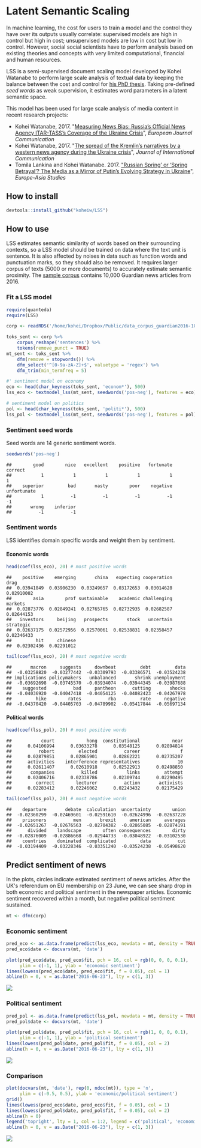 
Latent Semantic Scaling
=======================

In machine learning, the cost for users to train a model and the control they have over its outputs usually correlate: supervised models are high in control but high in cost; unsupervised models are low in cost but low in control. However, social social scientists have to perform analysis based on existing theories and concepts with very limited computational, financial and human resources.

LSS is a semi-supervised document scaling model developed by Kohei Watanabe to perform large scale analysis of textual data by keeping the balance between the cost and control for [his PhD thesis](http://etheses.lse.ac.uk/3658/). Taking pre-defined *seed words* as weak supervision, it estimates word parameters in a latent semantic space.

This model has been used for large scale analysis of media content in recent research projects:

-   Kohei Watanabe, 2017. "[Measuring News Bias: Russia’s Official News Agency ITAR-TASS’s Coverage of the Ukraine Crisis](http://journals.sagepub.com/eprint/TBc9miIc89njZvY3gyAt/full)", *European Journal Communication*
-   Kohei Watanabe, 2017. "[The spread of the Kremlin’s narratives by a western news agency during the Ukraine crisis](http://www.tandfonline.com/eprint/h2IHsz2YKce6uJeeCmcd/full)", *Journal of International Communication*
-   Tomila Lankina and Kohei Watanabe. 2017. ["Russian Spring’ or ‘Spring Betrayal’? The Media as a Mirror of Putin’s Evolving Strategy in Ukraine](http://www.tandfonline.com/eprint/tWik7KDfsZv8C2KeNkI5/full)", *Europe-Asia Studies*

How to install
--------------

``` r
devtools::install_github("koheiw/LSS")
```

How to use
----------

LSS estimates semantic similarity of words based on their surrounding contexts, so a LSS model should be trained on data where the text unit is sentence. It is also affected by noises in data such as function words and punctuation marks, so they should also be removed. It requires larger corpus of texts (5000 or more documents) to accurately estimate semantic proximity. The [sample corpus](https://www.dropbox.com/s/kfhdoifes7z7t6j/data_corpus_guardian2016-10k.RDS?dl=1) contains 10,000 Guardian news articles from 2016.

### Fit a LSS model

``` r
require(quanteda)
require(LSS)
```

``` r
corp <- readRDS('/home/kohei/Dropbox/Public/data_corpus_guardian2016-10k.rds')

toks_sent <- corp %>% 
    corpus_reshape('sentences') %>% 
    tokens(remove_punct = TRUE)
mt_sent <- toks_sent %>% 
    dfm(remove = stopwords()) %>% 
    dfm_select('^[0-9a-zA-Z]+$', valuetype = 'regex') %>% 
    dfm_trim(min_termfreq = 5)

#' sentiment model on economy
eco <- head(char_keyness(toks_sent, 'econom*'), 500)
lss_eco <- textmodel_lss(mt_sent, seedwords('pos-neg'), features = eco)

# sentiment model on politics
pol <- head(char_keyness(toks_sent, 'politi*'), 500)
lss_pol <- textmodel_lss(mt_sent, seedwords('pos-neg'), features = pol)
```

### Sentiment seed words

Seed words are 14 generic sentiment words.

``` r
seedwords('pos-neg')
```

    ##        good        nice   excellent    positive   fortunate     correct 
    ##           1           1           1           1           1           1 
    ##    superior         bad       nasty        poor    negative unfortunate 
    ##           1          -1          -1          -1          -1          -1 
    ##       wrong    inferior 
    ##          -1          -1

### Sentiment words

LSS identifies domain specific words and weight them by sentiment.

#### Economic words

``` r
head(coef(lss_eco), 20) # most positive words
```

    ##    positive    emerging       china   expecting cooperation        drag 
    ##  0.03941849  0.03906230  0.03249657  0.03172653  0.03014628  0.02910002 
    ##        asia        prof sustainable    academic challenging     markets 
    ##  0.02873776  0.02849241  0.02765765  0.02732935  0.02682587  0.02644153 
    ##   investors     beijing   prospects       stock   uncertain   strategic 
    ##  0.02637175  0.02572956  0.02570061  0.02538831  0.02358457  0.02346433 
    ##         hit     chinese 
    ##  0.02302436  0.02291012

``` r
tail(coef(lss_eco), 20) # most negative words
```

    ##       macron     suggests     downbeat         debt         data 
    ##  -0.03258820  -0.03277442  -0.03309793  -0.03386571  -0.03524238 
    ## implications policymakers   unbalanced       shrink unemployment 
    ##  -0.03692698  -0.03745570  -0.03934074  -0.03944345  -0.03987688 
    ##    suggested          bad     pantheon      cutting       shocks 
    ##  -0.04036920  -0.04047418  -0.04054125  -0.04082423  -0.04267978 
    ##         hike        rates          rba         rate     negative 
    ##  -0.04370420  -0.04405703  -0.04789902  -0.05417844  -0.05697134

#### Political words

``` r
head(coef(lss_pol), 20) # most positive words
```

    ##           court            hong  constitutional            near 
    ##      0.04106994      0.03633278      0.03548125      0.02894814 
    ##          robert         elected          career               f 
    ##      0.02879851      0.02865901      0.02862221      0.02735207 
    ##      activities    interference representatives              10 
    ##      0.02611407      0.02610918      0.02522913      0.02498850 
    ##       companies          killed           links         attempt 
    ##      0.02406716      0.02338786      0.02309744      0.02290495 
    ##         correct        lecturer          action       activists 
    ##      0.02283412      0.02246062      0.02243432      0.02175429

``` r
tail(coef(lss_pol), 20) # most negative words
```

    ##    departure       debate  calculation  uncertainty        union 
    ##  -0.02360299  -0.02469601  -0.02591610  -0.02624996  -0.02637228 
    ##    prisoners          men       brexit     american     averages 
    ##  -0.02651267  -0.02676563  -0.02704382  -0.02865085  -0.02874191 
    ##      divided    landscape        often consequences        dirty 
    ##  -0.02876009  -0.02886668  -0.02944733  -0.03048922  -0.03102530 
    ##    countries    dominated  complicated         data          cut 
    ##  -0.03194409  -0.03228346  -0.03351240  -0.03524238  -0.05498620

Predict sentiment of news
-------------------------

In the plots, circles indicate estimated sentiment of news articles. After the UK's referendum on EU membership on 23 June, we can see sharp drop in both economic and political sentiment in the newspaper articles. Economic sentiment recovered within a month, but negative political sentiment sustained.

``` r
mt <- dfm(corp)
```

### Economic sentiment

``` r
pred_eco <- as.data.frame(predict(lss_eco, newdata = mt, density = TRUE))
pred_eco$date <- docvars(mt, 'date')

plot(pred_eco$date, pred_eco$fit, pch = 16, col = rgb(0, 0, 0, 0.1),
     ylim = c(-1, 1), ylab = 'economic sentiment')
lines(lowess(pred_eco$date, pred_eco$fit, f = 0.05), col = 1)
abline(h = 0, v = as.Date("2016-06-23"), lty = c(1, 3))
```

![](man/images/unnamed-chunk-9-1.png)

### Political sentiment

``` r
pred_pol <- as.data.frame(predict(lss_pol, newdata = mt, density = TRUE))
pred_pol$date <- docvars(mt, 'date')

plot(pred_pol$date, pred_pol$fit, pch = 16, col = rgb(1, 0, 0, 0.1),
     ylim = c(-1, 1), ylab = 'political sentiment')
lines(lowess(pred_pol$date, pred_pol$fit, f = 0.05), col = 2)
abline(h = 0, v = as.Date("2016-06-23"), lty = c(1, 3))
```

![](man/images/unnamed-chunk-10-1.png)

### Comparison

``` r
plot(docvars(mt, 'date'), rep(0, ndoc(mt)), type = 'n',
     ylim = c(-0.5, 0.5), ylab = 'economic/political sentiment')
grid()
lines(lowess(pred_eco$date, pred_eco$fit, f = 0.05), col = 1)
lines(lowess(pred_pol$date, pred_pol$fit, f = 0.05), col = 2)
abline(h = 0)
legend('topright', lty = 1, col = 1:2, legend = c('political', 'economic'))
abline(h = 0, v = as.Date("2016-06-23"), lty = c(1, 3))
```

![](man/images/unnamed-chunk-11-1.png)
